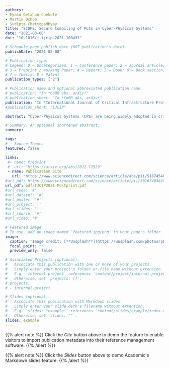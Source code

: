 ```yaml
---
authors:
- Eyasu Getahun Chekole
- Martin Ochoa
- Sudipta Chattopadhyay
title: "SCOPE: Secure Compiling of PLCs in Cyber-Physical Systems"
date: "2021-03-08"
doi: "10.1016/j.ijcip.2021.100431"

# Schedule page publish date (NOT publication's date).
publishDate: "2021-03-08"

# Publication type.
# Legend: 0 = Uncategorized; 1 = Conference paper; 2 = Journal article;
# 3 = Preprint / Working Paper; 4 = Report; 5 = Book; 6 = Book section;
# 7 = Thesis; 8 = Patent
publication_types: ["2"]

# Publication name and optional abbreviated publication name.
# publication: "In *CoRR abs, arXiv*"
# publication_short: "In *CoRR abs, arXiv*"
publication: "In *International Journal of Critical Infrastructure Protection (IJCIP)*, Elsevier"
#publication_short: "IJCIP"

abstract: "Cyber-Physical Systems (CPS) are being widely adopted in critical infrastructures, such as smart grids, nuclear plants, water systems, transportation systems, manufacturing and healthcare services, among others. However, the increasing prevalence of cyberattacks targeting them raises a growing security concern in the domain. In particular, memory-safety attacks, that exploit memory-safety vulnerabilities, constitute a major attack vector against real-time control devices in CPS. Traditional IT countermeasures against such attacks have limitations when applied to the CPS context: they typically incur in high runtime overheads; which conflicts with real-time constraints in CPS and they often abort the program when an attack is detected, thus harming availability of the system, which in turn can potentially result in damage to the physical world. In this work, we propose to enforce a full-stack memory-safety (covering user-space and kernel-space attack surfaces) based on secure compiling of PLCs to detect memory-safety attacks in CPS. Furthermore, to ensure availability, we enforce a resilient mitigation technique that bypasses illegal memory access instructions at runtime by dynamically instrumenting low-level code. We empirically measure the computational overhead caused by our approach on two experimental settings based on real CPS. The experimental results show that our approach effectively and efficiently detects and mitigates memory-safety attacks in realistic CPS."

# Summary. An optional shortened abstract.
summary: 

tags:
# - Source Themes
featured: false

links:
 #- name: Preprint
 #  url: "https://arxiv.org/abs/2012.12529"
 - name: Publication Site
   url: "https://www.sciencedirect.com/science/article/abs/pii/S1874548221000238"
#url_pdf: https://www.sciencedirect.com/science/article/pii/S0167404820301061
url_pdf: pdf/IJCIP2021-Postprint.pdf
#url_code: '#'
#url_dataset: '#'
#url_poster: '#'
#url_project: ''
#url_slides: ''
#url_source: '#'
#url_video: '#'

# Featured image
# To use, add an image named `featured.jpg/png` to your page's folder. 
image:
  caption: 'Image credit: [**Unsplash**](https://unsplash.com/photos/pLCdAaMFLTE)'
  focal_point: ""
  preview_only: false

# Associated Projects (optional).
#   Associate this publication with one or more of your projects.
#   Simply enter your project's folder or file name without extension.
#   E.g. `internal-project` references `content/project/internal-project/index.md`.
#   Otherwise, set `projects: []`.
# projects:
# - internal-project

# Slides (optional).
#   Associate this publication with Markdown slides.
#   Simply enter your slide deck's filename without extension.
#   E.g. `slides: "example"` references `content/slides/example/index.md`.
#   Otherwise, set `slides: ""`.
slides: example
---
```


{{% alert note %}}
Click the *Cite* button above to demo the feature to enable visitors to import publication metadata into their reference management software.
{{% /alert %}}

{{% alert note %}}
Click the *Slides* button above to demo Academic's Markdown slides feature.
{{% /alert %}}
